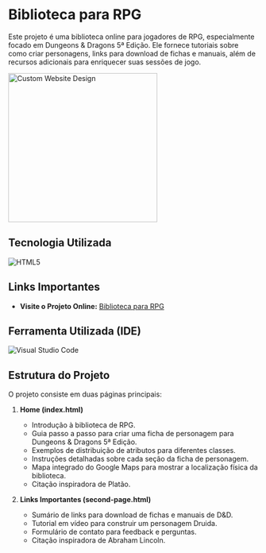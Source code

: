 # Biblioteca para RPG

Este projeto é uma biblioteca online para jogadores de RPG, especialmente focado em Dungeons & Dragons 5ª Edição. Ele fornece tutoriais sobre como criar personagens, links para download de fichas e manuais, além de recursos adicionais para enriquecer suas sessões de jogo.

<img src="https://ashiqurtech.com/cnt-ashtech/uploads/2021/07/Custom-Website-Design.png" alt="Custom Website Design" width="300" />

## Tecnologia Utilizada

![HTML5](https://img.shields.io/badge/html5-%23E34F26.svg?style=for-the-badge&logo=html5&logoColor=white)


## Links Importantes

- **Visite o Projeto Online:** [Biblioteca para RPG](https://wallacymenezes.github.io/Pratica-html/)


## Ferramenta Utilizada (IDE)

![Visual Studio Code](https://img.shields.io/badge/Visual%20Studio%20Code-0078d7.svg?style=for-the-badge&logo=visual-studio-code&logoColor=white)

## Estrutura do Projeto

O projeto consiste em duas páginas principais:

1. **Home (index.html)**
    - Introdução à biblioteca de RPG.
    - Guia passo a passo para criar uma ficha de personagem para Dungeons & Dragons 5ª Edição.
    - Exemplos de distribuição de atributos para diferentes classes.
    - Instruções detalhadas sobre cada seção da ficha de personagem.
    - Mapa integrado do Google Maps para mostrar a localização física da biblioteca.
    - Citação inspiradora de Platão.

2. **Links Importantes (second-page.html)**
    - Sumário de links para download de fichas e manuais de D&D.
    - Tutorial em vídeo para construir um personagem Druida.
    - Formulário de contato para feedback e perguntas.
    - Citação inspiradora de Abraham Lincoln.